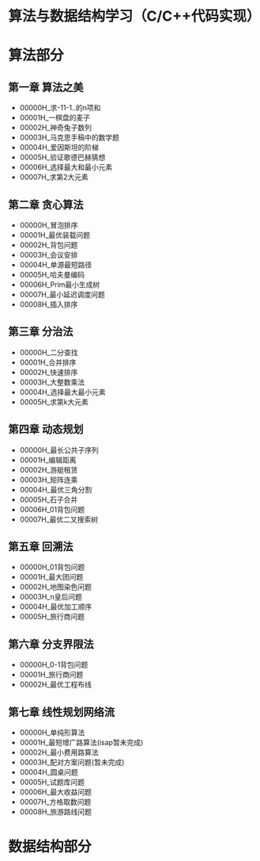 # 算法与数据结构学习（C/C++代码实现）
   
#  算法部分
## 第一章 算法之美
* 00000H_求-11-1..的n项和
* 00001H_一棋盘的麦子
* 00002H_神奇兔子数列
* 00003H_马克思手稿中的数学题
* 00004H_爱因斯坦的阶梯
* 00005H_验证歌德巴赫猜想
* 00006H_选择最大和最小元素
* 00007H_求第2大元素

## 第二章 贪心算法
* 00000H_冒泡排序
* 00001H_最优装载问题
* 00002H_背包问题
* 00003H_会议安排  
* 00004H_单源最短路径 
* 00005H_哈夫曼编码
* 00006H_Prim最小生成树
* 00007H_最小延迟调度问题
* 00008H_插入排序


## 第三章 分治法
* 00000H_二分查找
* 00001H_合并排序
* 00002H_快速排序
* 00003H_大整数乘法
* 00004H_选择最大最小元素
* 00005H_求第k大元素

## 第四章  动态规划
* 00000H_最长公共子序列
* 00001H_编辑距离
* 00002H_游艇租赁
* 00003H_矩阵连乘
* 00004H_最优三角分割
* 00005H_石子合并
* 00006H_01背包问题
* 00007H_最优二叉搜索树

## 第五章  回溯法 
* 00000H_01背包问题
* 00001H_最大团问题
* 00002H_地图染色问题
* 00003H_n皇后问题
* 00004H_最优加工顺序
* 00005H_旅行商问题

##  第六章  分支界限法  
* 00000H_0-1背包问题
* 00001H_旅行商问题
* 00002H_最优工程布线

##  第七章  线性规划网络流  
* 00000H_单纯形算法
* 00001H_最短增广路算法(isap暂未完成)
* 00002H_最小费用路算法
* 00003H_配对方案问题(暂未完成)
* 00004H_圆桌问题
* 00005H_试题库问题
* 00006H_最大收益问题
* 00007H_方格取数问题
* 00008H_旅游路线问题

#  数据结构部分  





 

